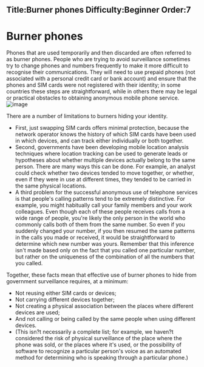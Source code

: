 Title:Burner phones
Difficulty:Beginner
Order:7
---
# Burner phones

Phones that are used temporarily and then discarded are often referred to as burner phones. People who are trying to avoid surveillance sometimes try to change phones and numbers frequently to make it more difficult to recognise their communications. They will need to use prepaid phones (not associated with a personal credit card or bank account) and ensure that the phones and SIM cards were not registered with their identity; in some countries these steps are straightforward, while in others there may be legal or practical obstacles to obtaining anonymous mobile phone service.
![image](mobile7.png)

There are a number of limitations to burners hiding your identity.

*   First, just swapping SIM cards offers minimal protection, because the network operator knows the history of which SIM cards have been used in which devices, and can track either individually or both together.
*   Second, governments have been developing mobile location analysis techniques where location tracking can be used to generate leads or hypotheses about whether multiple devices actually belong to the same person. There are many ways this can be done. For example, an analyst could check whether two devices tended to move together, or whether, even if they were in use at different times, they tended to be carried in the same physical locations.
*   A third problem for the successful anonymous use of telephone services is that people's calling patterns tend to be extremely distinctive. For example, you might habitually call your family members and your work colleagues. Even though each of these people receives calls from a wide range of people, you're likely the only person in the world who commonly calls both of them from the same number. So even if you suddenly changed your number, if you then resumed the same patterns in the calls you made or received, it would be straightforward to determine which new number was yours. Remember that this inference isn't made based only on the fact that you called one particular number, but rather on the uniqueness of the combination of all the numbers that you called.

Together, these facts mean that effective use of burner phones to hide from government surveillance requires, at a minimum:

*   Not reusing either SIM cards or devices;
*   Not carrying different devices together;
*   Not creating a physical association between the places where different devices are used;
*   And not calling or being called by the same people when using different devices.
*   (This isn?t necessarily a complete list; for example, we haven?t considered the risk of physical surveillance of the place where the phone was sold, or the places where it's used, or the possibility of software to recognize a particular person's voice as an automated method for determining who is speaking through a particular phone.)